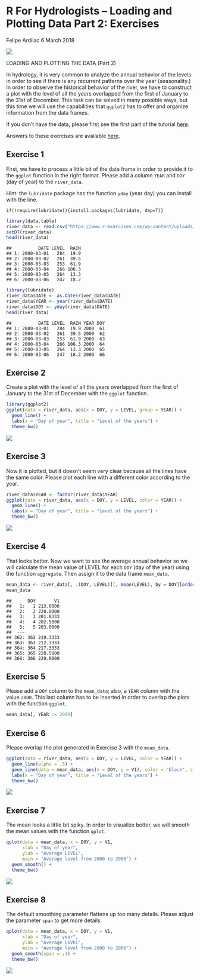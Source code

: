R For Hydrologists – Loading and Plotting Data Part 2: Exercises
================
Felipe Ardilac
6 March 2018

![](https://www.r-exercises.com/wnw-images/wp-content/uploads/2018/02/magdalena-320x320.jpgmin.jpg)

LOADING AND PLOTTING THE DATA (Part 2)

In hydrology, it is very common to analyze the annual behavior of the
levels in order to see if there is any recurrent patterns over the year
(seasonality.) In order to observe the historical behavior of the river,
we have to construct a plot with the level of all the years overlapped
from the first of January to the 31st of December. This task can be
solved in many possible ways, but this time we will use the capabilities
that `ggplot2` has to offer and organize information from the data
frames.

If you don’t have the data, please first see the first part of the
tutorial
[here](https://www.r-exercises.com/2018/02/27/r-for-hydrologists-loading-and-plotting-the-data-part-1/).

Answers to these exercises are available
[here](http://r-exercises.com/2018/03/06/r-for-hydrologists-loading-and-plotting-data-part-2-solution/).

## Exercise 1

First, we have to process a little bit of the data frame in order to
provide it to the `ggplot` function in the right format. Please add a
column `YEAR` and `DOY` (day of year) to the `river_data`.

Hint: the `lubridate` package has the function `yday` (year day) you can
install with the line.

    if(!require(lubridate)){install.packages(lubridate, dep=T)}

``` r
library(data.table)
river_data <- read.csv("https://www.r-exercises.com/wp-content/uploads/2018/03/PAICOL.csv")
setDT(river_data)
head(river_data)
```

    ##          DATE LEVEL  RAIN
    ## 1: 2000-03-01   284  19.9
    ## 2: 2000-03-02   261  39.5
    ## 3: 2000-03-03   253  61.9
    ## 4: 2000-03-04   266 106.3
    ## 5: 2000-03-05   264  13.3
    ## 6: 2000-03-06   247  18.2

``` r
library(lubridate)
river_data$DATE <- as.Date(river_data$DATE)
river_data$YEAR <- year(river_data$DATE)
river_data$DOY <- yday(river_data$DATE)
head(river_data)
```

    ##          DATE LEVEL  RAIN YEAR DOY
    ## 1: 2000-03-01   284  19.9 2000  61
    ## 2: 2000-03-02   261  39.5 2000  62
    ## 3: 2000-03-03   253  61.9 2000  63
    ## 4: 2000-03-04   266 106.3 2000  64
    ## 5: 2000-03-05   264  13.3 2000  65
    ## 6: 2000-03-06   247  18.2 2000  66

## Exercise 2

Create a plot with the level of all the years overlapped from the first
of January to the 31st of December with the `ggplot` function.

``` r
library(ggplot2)
ggplot(data = river_data, aes(x = DOY, y = LEVEL, group = YEAR)) +
  geom_line() +
  labs(x = "Day of year", title = "Level of the years") +
  theme_bw()
```

![](R_For_Hydrologists_–_Loading_and_Plotting_Data_Part_2_Exercises_files/figure-gfm/exercise-2-1.png)<!-- -->

## Exercise 3

Now it is plotted, but it doesn’t seem very clear because all the lines
have the same color. Please plot each line with a different color
according to the year.

``` r
river_data$YEAR <- factor(river_data$YEAR)
ggplot(data = river_data, aes(x = DOY, y = LEVEL, color = YEAR)) +
  geom_line() +
  labs(x = "Day of year", title = "Level of the years") +
  theme_bw()
```

![](R_For_Hydrologists_–_Loading_and_Plotting_Data_Part_2_Exercises_files/figure-gfm/exercise-3-1.png)<!-- -->

## Exercise 4

That looks better. Now we want to see the average annual behavior so we
will calculate the mean value of LEVEL for each `DOY` (day of the year)
using the function `aggregate`. Then assign it to the data frame
`mean_data`.

``` r
mean_data <- river_data[, .(DOY, LEVEL)][, mean(LEVEL), by = DOY][order(DOY)]
mean_data
```

    ##      DOY       V1
    ##   1:   1 213.0000
    ##   2:   2 220.0000
    ##   3:   3 201.8333
    ##   4:   4 202.5000
    ##   5:   5 203.0000
    ##  ---             
    ## 362: 362 219.3333
    ## 363: 363 212.3333
    ## 364: 364 217.3333
    ## 365: 365 228.5000
    ## 366: 366 229.0000

## Exercise 5

Please add a `DOY` column to the `mean_data`; also, a `YEAR` column with
the value `2000`. This last column has to be inserted in order to
overlap the plots with the function `ggplot`.

``` r
mean_data[, YEAR := 2000]
```

## Exercise 6

Please overlap the plot generated in Exercise 3 with the `mean_data`.

``` r
ggplot(data = river_data, aes(x = DOY, y = LEVEL, color = YEAR)) +
  geom_line(alpha = .5) +
  geom_line(data = mean_data, aes(x = DOY, y = V1), color = "black", size = 1) +
  labs(x = "Day of year", title = "Level of the years") +
  theme_bw()
```

![](R_For_Hydrologists_–_Loading_and_Plotting_Data_Part_2_Exercises_files/figure-gfm/exercise-6-1.png)<!-- -->

## Exercise 7

The mean looks a little bit spiky. In order to visualize better, we will
smooth the mean values with the function `qplot`.

``` r
qplot(data = mean_data, x = DOY, y = V1, 
      xlab = "Day of year",
      ylab = "Average LEVEL", 
      main = "Average level from 2000 to 2006") + 
  geom_smooth() +
  theme_bw()
```

![](R_For_Hydrologists_–_Loading_and_Plotting_Data_Part_2_Exercises_files/figure-gfm/exercise-7-1.png)<!-- -->

## Exercise 8

The default smoothing parameter flattens up too many details. Please
adjust the parameter `span` to get more details.

``` r
qplot(data = mean_data, x = DOY, y = V1, 
      xlab = "Day of year",
      ylab = "Average LEVEL", 
      main = "Average level from 2000 to 2006") + 
  geom_smooth(span = .3) +
  theme_bw()
```

![](R_For_Hydrologists_–_Loading_and_Plotting_Data_Part_2_Exercises_files/figure-gfm/exercise-8-1.png)<!-- -->
